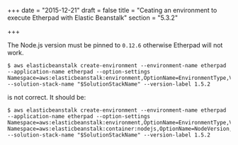 +++
date = "2015-12-21"
draft = false
title = "Ceating an environment to execute Etherpad with Elastic Beanstalk"
section = "5.3.2"

+++

The Node.js version must be pinned to `0.12.6` otherwise Etherpad will not work.

```
$ aws elasticbeanstalk create-environment --environment-name etherpad --application-name etherpad --option-settings Namespace=aws:elasticbeanstalk:environment,OptionName=EnvironmentType,Value=SingleInstance --solution-stack-name "$SolutionStackName" --version-label 1.5.2
```

is not correct. It should be:

```
$ aws elasticbeanstalk create-environment --environment-name etherpad --application-name etherpad --option-settings Namespace=aws:elasticbeanstalk:environment,OptionName=EnvironmentType,Value=SingleInstance Namespace=aws:elasticbeanstalk:container:nodejs,OptionName=NodeVersion,Value=0.12.6 --solution-stack-name "$SolutionStackName" --version-label 1.5.2
```